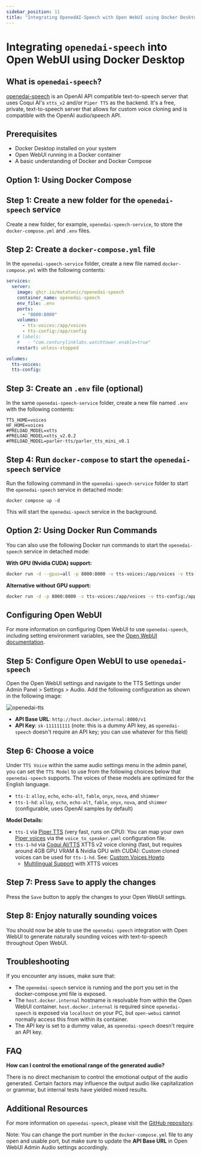 ```yaml
---
sidebar_position: 11
title: "Integrating OpenedAI-Speech with Open WebUI using Docker Desktop"
---
```


Integrating `openedai-speech` into Open WebUI using Docker Desktop
================================================================

**What is `openedai-speech`?**
-----------------------------

[openedai-speech](https://github.com/matatonic/openedai-speech) is an OpenAI API compatible text-to-speech server that uses Coqui AI's `xtts_v2` and/or `Piper TTS` as the backend. It's a free, private, text-to-speech server that allows for custom voice cloning and is compatible with the OpenAI audio/speech API.

**Prerequisites**
---------------

* Docker Desktop installed on your system
* Open WebUI running in a Docker container
* A basic understanding of Docker and Docker Compose

**Option 1: Using Docker Compose**
---------------------------------

**Step 1: Create a new folder for the `openedai-speech` service**
---------------------------------------------------------

Create a new folder, for example, `openedai-speech-service`, to store the `docker-compose.yml` and `.env` files.

**Step 2: Create a `docker-compose.yml` file**
------------------------------------------

In the `openedai-speech-service` folder, create a new file named `docker-compose.yml` with the following contents:
```yaml
services:
  server:
    image: ghcr.io/matatonic/openedai-speech
    container_name: openedai-speech
    env_file: .env
    ports:
      - "8000:8000"
    volumes:
      - tts-voices:/app/voices
      - tts-config:/app/config
    # labels:
    #   - "com.centurylinklabs.watchtower.enable=true"
    restart: unless-stopped

volumes:
  tts-voices:
  tts-config:
```
**Step 3: Create an `.env` file (optional)**
-----------------------------------------

In the same `openedai-speech-service` folder, create a new file named `.env` with the following contents:
```
TTS_HOME=voices
HF_HOME=voices
#PRELOAD_MODEL=xtts
#PRELOAD_MODEL=xtts_v2.0.2
#PRELOAD_MODEL=parler-tts/parler_tts_mini_v0.1
```
**Step 4: Run `docker-compose` to start the `openedai-speech` service**
---------------------------------------------------------

Run the following command in the `openedai-speech-service` folder to start the `openedai-speech` service in detached mode:
```
docker compose up -d
```
This will start the `openedai-speech` service in the background.

**Option 2: Using Docker Run Commands**
-------------------------------------

You can also use the following Docker run commands to start the `openedai-speech` service in detached mode:

**With GPU (Nvidia CUDA) support:**
```bash
docker run -d --gpus=all -p 8000:8000 -v tts-voices:/app/voices -v tts-config:/app/config --name openedai-speech ghcr.io/matatonic/openedai-speech:latest
```
**Alternative without GPU support:**
```bash
docker run -d -p 8000:8000 -v tts-voices:/app/voices -v tts-config:/app/config --name openedai-speech ghcr.io/matatonic/openedai-speech-min:latest
```
**Configuring Open WebUI**
-------------------------

For more information on configuring Open WebUI to use `openedai-speech`, including setting environment variables, see the [Open WebUI documentation](https://docs.openwebui.com/getting-started/env-configuration/#text-to-speech).

**Step 5: Configure Open WebUI to use `openedai-speech`**
---------------------------------------------------------

Open the Open WebUI settings and navigate to the TTS Settings under Admin Panel > Settings > Audio. Add the following configuration as shown in the following image:

![openedai-tts](https://github.com/silentoplayz/docs/assets/50341825/ea08494f-2ebf-41a2-bb0f-9b48dd3ace79)

* **API Base URL**: `http://host.docker.internal:8000/v1`
* **API Key**: `sk-111111111` (note: this is a dummy API key, as `openedai-speech` doesn't require an API key; you can use whatever for this field)

**Step 6: Choose a voice**
-------------------------

Under `TTS Voice` within the same audio settings menu in the admin panel, you can set the `TTS Model` to use from the following choices below that `openedai-speech` supports. The voices of these models are optimized for the English language.

* `tts-1`: `alloy`, `echo`, `echo-alt`, `fable`, `onyx`, `nova`, and `shimmer`
* `tts-1-hd`: `alloy`, `echo`, `echo-alt`, `fable`, `onyx`, `nova`, and `shimmer` (configurable, uses OpenAI samples by default)

**Model Details:**

* `tts-1` via [Piper TTS](https://github.com/rhasspy/piper) (very fast, runs on CPU): You can map your own [Piper voices](https://rhasspy.github.io/piper-samples/) via the `voice_to_speaker.yaml` configuration file.
* `tts-1-hd` via [Coqui AI/TTS](https://github.com/coqui-ai/TTS) XTTS v2 voice cloning (fast, but requires around 4GB GPU VRAM & Nvidia GPU with CUDA): Custom cloned voices can be used for `tts-1-hd`. See: [Custom Voices Howto](https://github.com/matatonic/openedai-speech/blob/main/docs/custom_voices.md)
	+ [Multilingual Support](https://github.com/matatonic/openedai-speech#multilingual) with XTTS voices

**Step 7: Press `Save` to apply the changes**
-----------------------------------------

Press the `Save` button to apply the changes to your Open WebUI settings.

**Step 8: Enjoy naturally sounding voices**
-----------------------------------------

You should now be able to use the `openedai-speech` integration with Open WebUI to generate naturally sounding voices with text-to-speech throughout Open WebUI.

**Troubleshooting**
-------------------

If you encounter any issues, make sure that:

* The `openedai-speech` service is running and the port you set in the docker-compose.yml file is exposed.
* The `host.docker.internal` hostname is resolvable from within the Open WebUI container. `host.docker.internal` is required since `openedai-speech` is exposed via `localhost` on your PC, but `open-webui` cannot normally access this from within its container.
* The API key is set to a dummy value, as `openedai-speech` doesn't require an API key.

**FAQ**
----

**How can I control the emotional range of the generated audio?**

There is no direct mechanism to control the emotional output of the audio generated. Certain factors may influence the output audio like capitalization or grammar, but internal tests have yielded mixed results.

**Additional Resources**
-------------------------

For more information on `openedai-speech`, please visit the [GitHub repository](https://github.com/matatonic/openedai-speech).

Note: You can change the port number in the `docker-compose.yml` file to any open and usable port, but make sure to update the **API Base URL** in Open WebUI Admin Audio settings accordingly.
